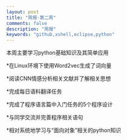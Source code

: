 ```yaml
---
layout: post
title: "周报-第二周"
comments: false
description: "周报"
keywords: "github,xshell,eclipse,python"
---
```

  本周主要学习python基础知识及其简单应用


*在Linux环境下使用Word2vec生成了词向量

*阅读CNN情感分析相关文献并了解相关思想

*完成每日语料翻译任务

*完成了程序语言篇中入门任务的5个程序设计

*与同学交流并完善程序相关语句

*相对系统地学习与“面向对象”相关的python知识
